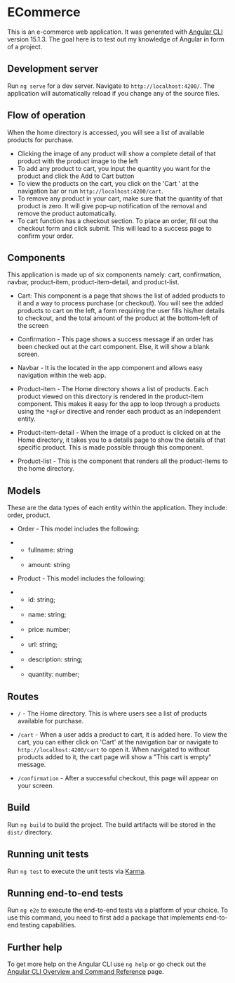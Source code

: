 # ECommerce

This is an e-commerce web application. It was generated with [Angular CLI](https://github.com/angular/angular-cli) version 15.1.3. The goal here is to test out my knowledge of Angular in form of a project.

## Development server

Run `ng serve` for a dev server. Navigate to `http://localhost:4200/`. The application will automatically reload if you change any of the source files.

## Flow of operation

When the home directory is accessed, you will see a list of available products for purchase. 
- Clicking the image of any product will show a complete detail of that product with the product image to the left
- To add any product to cart, you input the quantity you want for the product and click the Add to Cart button
- To view the products on the  cart, you click on the 'Cart ' at the navigation bar or run `http://localhost:4200/cart`.
- To remove any product in your cart, make sure that the quantity of that product is zero. It will give  pop-up notification of the removal and remove the product automatically.
- To cart function has a checkout section. To place an order, fill out the checkout form and click submit. This will lead to a success page to confirm your order.


## Components

This application is made up of six components namely: cart, confirmation, navbar, product-item, product-item-detail, and product-list.

- Cart: This component is a page that shows the list of added products to it and a way to process purchase (or checkout). You will see the added products to cart on the left, a form requiring the user fills his/her details to checkout, and the total amount of the product at the bottom-left of the screen

- Confirmation -  This page shows a success message if an order has been checked out at the cart component. Else, it will show a blank screen.

- Navbar -  It is the located in the app component and allows easy navigation within the web app.

- Product-item - The Home directory shows a list of products. Each product viewed on this directory is rendered in the product-item component. This makes it easy for the app to loop through a products using the `*ngFor` directive and render each product as an independent entity.

- Product-item-detail -  When the image of a product is clicked on at the Home directory, it takes you to a details page to show the details of that specific product. This is made possible through this component.

- Product-list - This is the component that renders all the product-items to the home directory.

## Models

These are the data types of each entity within the application. They include: order, product.

- Order - This model includes the following:
- - fullname: string
- - amount: string

- Product - This model includes the following:
- - id: string;
- - name: string;
- - price: number;
- - url: string;
- - description: string;
- - quantity: number;

## Routes

- `/` - The Home directory. This is where users see a list of products available for purchase.

- `/cart` - When a user adds a product to cart, it is added here. To view the cart, you can either click on 'Cart' at the navigation bar or navigate to `http://localhost:4200/cart` to open it. When navigated to without products added to it, the cart page will show a "This cart is empty" message.

- `/confirmation` -  After a successful checkout, this page will appear on your screen.



## Build

Run `ng build` to build the project. The build artifacts will be stored in the `dist/` directory.

## Running unit tests

Run `ng test` to execute the unit tests via [Karma](https://karma-runner.github.io).

## Running end-to-end tests

Run `ng e2e` to execute the end-to-end tests via a platform of your choice. To use this command, you need to first add a package that implements end-to-end testing capabilities.

## Further help

To get more help on the Angular CLI use `ng help` or go check out the [Angular CLI Overview and Command Reference](https://angular.io/cli) page.
